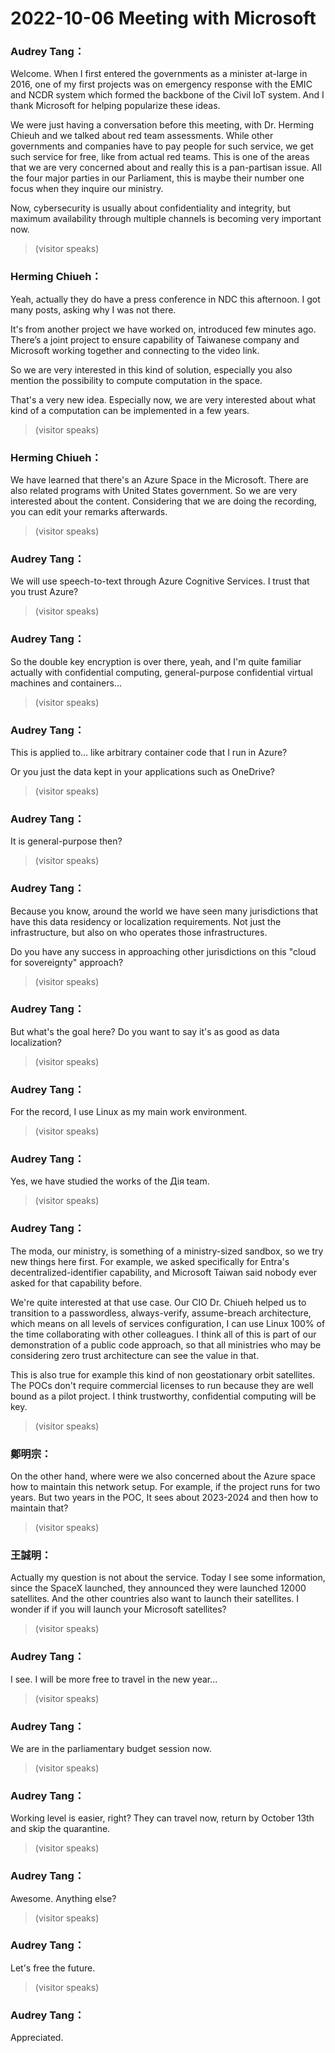 # 2022-10-06 Meeting with Microsoft

### Audrey Tang：
Welcome. When I first entered the governments as a minister at-large in 2016, one of my first projects was on emergency response with the EMIC and NCDR system which formed the backbone of the Civil IoT system. And I thank Microsoft for helping popularize these ideas.

We were just having a conversation before this meeting, with Dr. Herming Chieuh and we talked about red team assessments. While other governments and companies have to pay people for such service, we get such service for free, like from actual red teams. This is one of the areas that we are very concerned about and really this is a pan-partisan issue. All the four major parties in our Parliament, this is maybe their number one focus when they inquire our ministry.

Now, cybersecurity is usually about confidentiality and integrity, but maximum availability through multiple channels is becoming very important now.

> (visitor speaks)

### Herming Chiueh：
Yeah, actually they do have a press conference in NDC this afternoon. I got many posts, asking why I was not there.

It's from another project we have worked on, introduced few minutes ago. There’s a joint project to ensure capability of Taiwanese company and Microsoft working together and connecting to the video link.

So we are very interested in this kind of solution, especially you also mention the possibility to compute computation in the space.

That's a very new idea. Especially now, we are very interested about what kind of a computation can be implemented in a few years.

> (visitor speaks)

### Herming Chiueh：
We have learned that there's an Azure Space in the Microsoft. There are also related programs with United States government. So we are very interested about the content. Considering that we are doing the recording, you can edit your remarks afterwards.

> (visitor speaks)

### Audrey Tang：
We will use speech-to-text through Azure Cognitive Services. I trust that you trust Azure?

> (visitor speaks)

### Audrey Tang：
So the double key encryption is over there, yeah, and I'm quite familiar actually with confidential computing, general-purpose confidential virtual machines and containers...

> (visitor speaks)

### Audrey Tang：
This is applied to... like arbitrary container code that I run in Azure?

Or you just the data kept in your applications such as OneDrive?

> (visitor speaks)

### Audrey Tang：
It is general-purpose then?

> (visitor speaks)

### Audrey Tang：
Because you know, around the world we have seen many jurisdictions that have this data residency or localization requirements. Not just the infrastructure, but also on who operates those infrastructures.

Do you have any success in approaching other jurisdictions on this "cloud for sovereignty" approach?

> (visitor speaks)

### Audrey Tang：
But what's the goal here? Do you want to say it's as good as data localization?

> (visitor speaks)

### Audrey Tang：
For the record, I use Linux as my main work environment.

> (visitor speaks)

### Audrey Tang：
Yes, we have studied the works of the Дія team.

> (visitor speaks)

### Audrey Tang：
The moda, our ministry, is something of a ministry-sized sandbox, so we try new things here first. For example, we asked specifically for Entra's decentralized-identifier capability, and Microsoft Taiwan said nobody ever asked for that capability before.

We're quite interested at that use case. Our CIO Dr. Chiueh helped us to transition to a passwordless, always-verify, assume-breach architecture, which means on all levels of services configuration, I can use Linux 100% of the time collaborating with other colleagues. I think all of this is part of our demonstration of a public code approach, so that all ministries who may be considering zero trust architecture can see the value in that. 

This is also true for example this kind of non geostationary orbit satellites. The POCs don't require commercial licenses to run because they are well bound as a pilot project. I think trustworthy, confidential computing will be key.

> (visitor speaks)

### 鄭明宗：
On the other hand, where were we also concerned about the Azure space how to maintain this network setup. For example, if the project runs for two years. But two years in the POC, It sees about 2023-2024 and then how to maintain that?

> (visitor speaks)

### 王誠明：
Actually my question is not about the service. Today I see some information, since the SpaceX launched, they announced they were launched 12000 satellites. And the other countries also want to launch their satellites. I wonder if if you will launch your Microsoft satellites?

> (visitor speaks)

### Audrey Tang：
I see. I will be more free to travel in the new year...

> (visitor speaks)

### Audrey Tang：
We are in the parliamentary budget session now.

> (visitor speaks)

### Audrey Tang：
Working level is easier, right? They can travel now, return by October 13th and skip the quarantine.

> (visitor speaks)

### Audrey Tang：
Awesome. Anything else?

> (visitor speaks)

### Audrey Tang：
Let's free the future.

> (visitor speaks)

### Audrey Tang：
Appreciated.